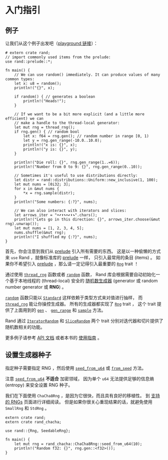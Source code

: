 # 入门指引

## 例子

让我们从这个例子出发吧（[playground 链接][playground link]）：

[playground link]:(https://play.rust-lang.org/?version=stable&mode=debug&edition=2018&gist=7792ed032694bc558ca229be71a7783a)

```rust,editable
# extern crate rand;
// import commonly used items from the prelude:
use rand::prelude::*;

fn main() {
    // We can use random() immediately. It can produce values of many common types:
    let x: u8 = random();
    println!("{}", x);

    if random() { // generates a boolean
        println!("Heads!");
    }

    // If we want to be a bit more explicit (and a little more efficient) we can
    // make a handle to the thread-local generator:
    let mut rng = thread_rng();
    if rng.gen() { // random bool
        let x: f64 = rng.gen(); // random number in range [0, 1)
        let y = rng.gen_range(-10.0..10.0);
        println!("x is: {}", x);
        println!("y is: {}", y);
    }

    println!("Die roll: {}", rng.gen_range(1..=6));
    println!("Number from 0 to 9: {}", rng.gen_range(0..10));
    
    // Sometimes it's useful to use distributions directly:
    let distr = rand::distributions::Uniform::new_inclusive(1, 100);
    let mut nums = [0i32; 3];
    for x in &mut nums {
        *x = rng.sample(distr);
    }
    println!("Some numbers: {:?}", nums);

    // We can also interact with iterators and slices:
    let arrows_iter = "➡⬈⬆⬉⬅⬋⬇⬊".chars();
    println!("Lets go in this direction: {}", arrows_iter.choose(&mut rng).unwrap());
    let mut nums = [1, 2, 3, 4, 5];
    nums.shuffle(&mut rng);
    println!("I shuffled my {:?}", nums);
}
```

首先，你会注意到我们从 [prelude] 引入所有需要的东西。
这是以一种偷懒的方式来 `use` Rand ，就像标准库的 [prelude][std-prelude] 一样，
只引入最常用的条目 (items) 。
如果你不希望引入 [prelude] ，那么请一定记得引入最重要的 [`Rng`] trait ！

[std-prelude]:https://doc.rust-lang.org/std/prelude/index.html

通过使用 [`thread_rng`] 函数或者 [`random`] 函数，
Rand 库会根据需要自动初始化一个基于本地线程的 (thread-local)
安全的 [随机数生成器](guide-gen.md) (generator 或 random number generator 或 **RNG**) 。

[`random`] 函数只能以 [`Standard`] 这样依赖于类型方式来对值进行抽样，
而 [`thread_rng`] 能让你操控生成器。
所有的生成器都实现了 [`Rng`] trait ，
这个 trait 提供了上面用到的 [`gen`] 、 [`gen_range`] 和 [`sample`] 方法。

Rand 通过 [`IteratorRandom`] 和 [`SliceRandom`] 两个 trait
分别对迭代器和切片提供了随机数相关的功能。

更多例子请参考 [API 文档][API documentation] 或者本书的 [使用指南][guide] 。

## 设置生成器种子

指定种子需要指定 RNG ，然后使用 [`seed_from_u64`] 或 [`from_seed`] 方法。

注意 [`seed_from_u64`] **不适合** 加密领域，
因为单个 `u64` 无法提供足够的信息熵 (entropy) 来安全设置 RNG 种子。

我们在下面使用 `ChaCha8Rng` ，是因为它很快，而且具有良好的移植性。
到 [支持的 RNGs][RNGs] 页面进行详细阅读。
但是如果你很关心重现结果的话，就避免使用 `SmallRng` 和 `StdRng` 。

```rust,editable
extern crate rand;
extern crate rand_chacha;

use rand::{Rng, SeedableRng};

fn main() {
    let mut rng = rand_chacha::ChaCha8Rng::seed_from_u64(10);
    println!("Random f32: {}", rng.gen::<f32>());
}
```

[API documentation]: https://rust-random.github.io/rand/rand/index.html
[guide]: guide.md
[RNGs]: guide-rngs.md
[prelude]: https://rust-random.github.io/rand/rand/prelude/index.html
[`Rng`]: https://rust-random.github.io/rand/rand/trait.Rng.html
[`gen`]: https://rust-random.github.io/rand/rand/trait.Rng.html#method.gen
[`gen_range`]: https://rust-random.github.io/rand/rand/trait.Rng.html#method.gen_range
[`sample`]: https://rust-random.github.io/rand/rand/trait.Rng.html#method.sample
[`thread_rng`]: https://rust-random.github.io/rand/rand/fn.thread_rng.html
[`random`]: https://rust-random.github.io/rand/rand/fn.random.html
[`Standard`]: https://rust-random.github.io/rand/rand/distributions/struct.Standard.html
[`IteratorRandom`]: https://rust-random.github.io/rand/rand/seq/trait.IteratorRandom.html
[`SliceRandom`]: https://rust-random.github.io/rand/rand/seq/trait.SliceRandom.html
[`seed_from_u64`]: https://rust-random.github.io/rand/rand/trait.SeedableRng.html#method.seed_from_u64
[`from_seed`]: https://rust-random.github.io/rand/rand/trait.SeedableRng.html#tymethod.from_seed
